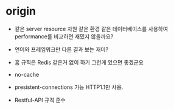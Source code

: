 # origin
- 같은 server resource 자원 같은 환경 같은 데이터베이스를 사용하여 performance를 비교하면 재밌지 않을까요?
- 언어와 프레임워크만 다른 결과 보는 재미?

- 흠 규칙은 Redis 같은거 없이 하기 그런게 있으면 좋겠군요
- no-cache
- presistent-connections 가능 HTTP1.1만 사용.
- Restful-API 규격 준수
